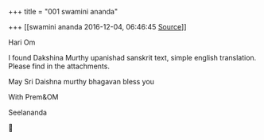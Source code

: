 +++
title = "001 swamini ananda"

+++
[[swamini ananda	2016-12-04, 06:46:45 [Source](https://groups.google.com/g/samskrita/c/uOU_rNjaeLI)]]



  

Hari Om

  

I found Dakshina Murthy upanishad sanskrit text, simple english translation. Please find in the attachments.

  

May Sri Daishna murthy bhagavan bless you

  

With Prem&OM

  

Seelananda



